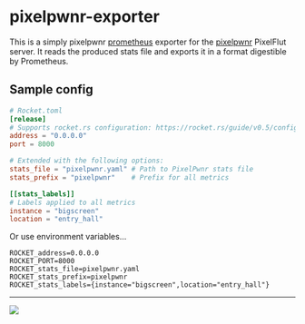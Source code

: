 # pixelpwnr-exporter
This is a simply pixelpwnr [prometheus](https://prometheus.io) exporter for the
[pixelpwnr](https://github.com/timvisee/pixelpwnr-server) PixelFlut server. It
reads the produced stats file and exports it in a format digestible by
Prometheus.

## Sample config

```toml
# Rocket.toml
[release]
# Supports rocket.rs configuration: https://rocket.rs/guide/v0.5/configuration/
address = "0.0.0.0"
port = 8000

# Extended with the following options:
stats_file = "pixelpwnr.yaml" # Path to PixelPwnr stats file
stats_prefix = "pixelpwnr"    # Prefix for all metrics

[[stats_labels]]
# Labels applied to all metrics
instance = "bigscreen"
location = "entry_hall"
```
Or use environment variables...
```env
ROCKET_address=0.0.0.0
ROCKET_PORT=8000
ROCKET_stats_file=pixelpwnr.yaml
ROCKET_stats_prefix=pixelpwnr
ROCKET_stats_labels={instance="bigscreen",location="entry_hall"}
```


---

[![](http://www.wtfpl.net/wp-content/uploads/2012/12/wtfpl-badge-4.png)](http://www.wtfpl.net/)
